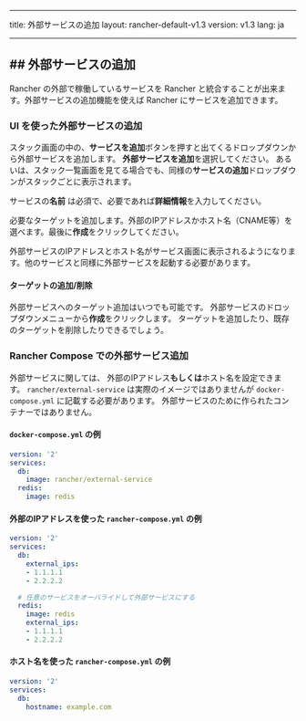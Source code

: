 * * *

title: 外部サービスの追加 layout: rancher-default-v1.3 version: v1.3 lang: ja

* * *

## ## 外部サービスの追加

Rancher の外部で稼働しているサービスを Rancher と統合することが出来ます。外部サービスの追加機能を使えば Rancher にサービスを追加できます。

### UI を使った外部サービスの追加

スタック画面の中の、**サービスを追加**ボタンを押すと出てくるドロップダウンから外部サービスを追加します。 **外部サービスを追加**を選択してください。 あるいは、スタック一覧画面を見てる場合でも、同様の**サービスの追加**ドロップダウンがスタックごとに表示されます。 

サービスの**名前** は必須で、必要であれば**詳細情報**を入力してください。

必要なターゲットを追加します。外部のIPアドレスかホスト名（CNAME等）を選べます。最後に**作成**をクリックしてください。

外部サービスのIPアドレスとホスト名がサービス画面に表示されるようになります。他のサービスと同様に外部サービスを起動する必要があります。

#### ターゲットの追加/削除

外部サービスへのターゲット追加はいつでも可能です。 外部サービスのドロップダウンメニューから**作成**をクリックします。 ターゲットを追加したり、既存のターゲットを削除したりできるでしょう。

### Rancher Compose での外部サービス追加

外部サービスに関しては、 外部のIPアドレス**もしくは**ホスト名を設定できます。 `rancher/external-service` は実際のイメージではありませんが `docker-compose.yml` に記載する必要があります。 外部サービスのために作られたコンテナーではありません。

#### `docker-compose.yml` の例

```yaml
version: '2'
services:
  db:
    image: rancher/external-service
  redis:
    image: redis
```

#### 外部のIPアドレスを使った `rancher-compose.yml` の例 

```yaml
version: '2'
services:
  db:
    external_ips:
    - 1.1.1.1
    - 2.2.2.2

  # 任意のサービスをオーバライドして外部サービスにする
  redis:
    image: redis
    external_ips:
    - 1.1.1.1
    - 2.2.2.2
```

#### ホスト名を使った `rancher-compose.yml` の例 

```yaml
version: '2'
services:
  db:
    hostname: example.com
```